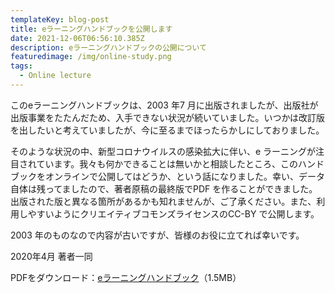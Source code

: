 ```yaml
---
templateKey: blog-post
title: eラーニングハンドブックを公開します
date: 2021-12-06T06:56:10.385Z
description: eラーニングハンドブックの公開について
featuredimage: /img/online-study.png
tags:
  - Online lecture
---
```

このeラーニングハンドブックは、2003 年7 月に出版されましたが、出版社が出版事業をたたんだため、入手できない状況が続いていました。いつかは改訂版を出したいと考えていましたが、今に至るまでほったらかしにしておりました。

そのような状況の中、新型コロナウイルスの感染拡大に伴い、e ラーニングが注目されています。我々も何かできることは無いかと相談したところ、このハンドブックをオンラインで公開してはどうか、という話になりました。幸い、データ自体は残ってましたので、著者原稿の最終版でPDF を作ることができました。出版された版と異なる箇所があるかも知れませんが、ご了承ください。また、利用しやすいようにクリエイティブコモンズライセンスのCC-BY で公開します。

2003 年のものなので内容が古いですが、皆様のお役に立てれば幸いです。

2020年4月
著者一同

PDFをダウンロード：[eラーニングハンドブック](https://office.ilas.nagoya-u.ac.jp/wp-content/uploads/2020/04/eLearning-bandbook.pdf)（1.5MB）